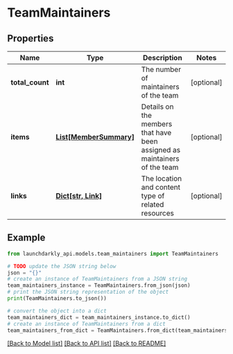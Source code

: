 # TeamMaintainers


## Properties

Name | Type | Description | Notes
------------ | ------------- | ------------- | -------------
**total_count** | **int** | The number of maintainers of the team | [optional] 
**items** | [**List[MemberSummary]**](MemberSummary.md) | Details on the members that have been assigned as maintainers of the team | [optional] 
**links** | [**Dict[str, Link]**](Link.md) | The location and content type of related resources | [optional] 

## Example

```python
from launchdarkly_api.models.team_maintainers import TeamMaintainers

# TODO update the JSON string below
json = "{}"
# create an instance of TeamMaintainers from a JSON string
team_maintainers_instance = TeamMaintainers.from_json(json)
# print the JSON string representation of the object
print(TeamMaintainers.to_json())

# convert the object into a dict
team_maintainers_dict = team_maintainers_instance.to_dict()
# create an instance of TeamMaintainers from a dict
team_maintainers_from_dict = TeamMaintainers.from_dict(team_maintainers_dict)
```
[[Back to Model list]](../README.md#documentation-for-models) [[Back to API list]](../README.md#documentation-for-api-endpoints) [[Back to README]](../README.md)


